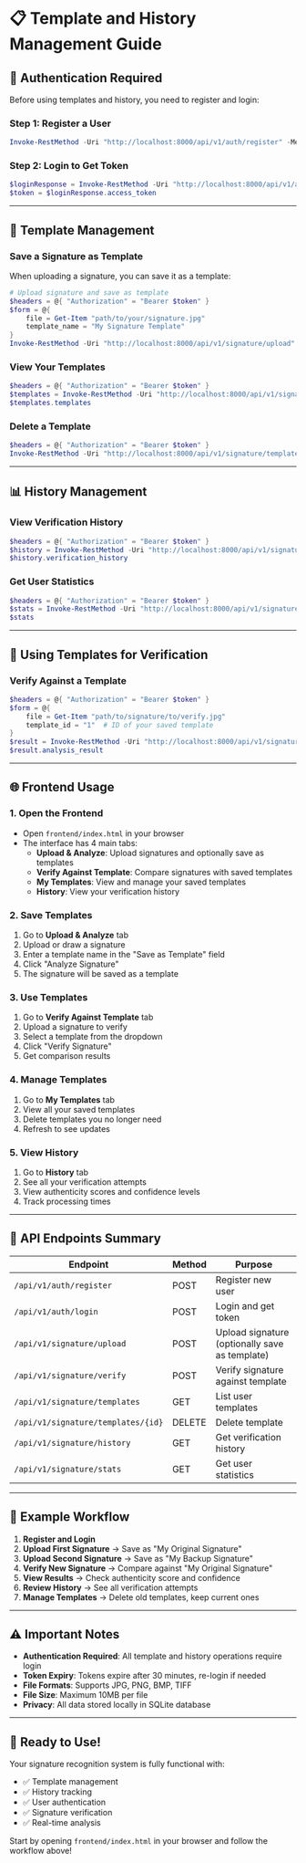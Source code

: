 # 📋 Template and History Management Guide

## 🔐 **Authentication Required**

Before using templates and history, you need to register and login:

### **Step 1: Register a User**
```powershell
Invoke-RestMethod -Uri "http://localhost:8000/api/v1/auth/register" -Method POST -ContentType "application/json" -Body '{"username": "yourusername", "email": "your@email.com", "password": "yourpassword", "full_name": "Your Name"}'
```

### **Step 2: Login to Get Token**
```powershell
$loginResponse = Invoke-RestMethod -Uri "http://localhost:8000/api/v1/auth/login" -Method POST -ContentType "application/x-www-form-urlencoded" -Body "username=yourusername&password=yourpassword"
$token = $loginResponse.access_token
```

---

## 📁 **Template Management**

### **Save a Signature as Template**

When uploading a signature, you can save it as a template:

```powershell
# Upload signature and save as template
$headers = @{ "Authorization" = "Bearer $token" }
$form = @{
    file = Get-Item "path/to/your/signature.jpg"
    template_name = "My Signature Template"
}
Invoke-RestMethod -Uri "http://localhost:8000/api/v1/signature/upload" -Method POST -Headers $headers -Form $form
```

### **View Your Templates**

```powershell
$headers = @{ "Authorization" = "Bearer $token" }
$templates = Invoke-RestMethod -Uri "http://localhost:8000/api/v1/signature/templates" -Method GET -Headers $headers
$templates.templates
```

### **Delete a Template**

```powershell
$headers = @{ "Authorization" = "Bearer $token" }
Invoke-RestMethod -Uri "http://localhost:8000/api/v1/signature/templates/1" -Method DELETE -Headers $headers
```

---

## 📊 **History Management**

### **View Verification History**

```powershell
$headers = @{ "Authorization" = "Bearer $token" }
$history = Invoke-RestMethod -Uri "http://localhost:8000/api/v1/signature/history?limit=20" -Method GET -Headers $headers
$history.verification_history
```

### **Get User Statistics**

```powershell
$headers = @{ "Authorization" = "Bearer $token" }
$stats = Invoke-RestMethod -Uri "http://localhost:8000/api/v1/signature/stats" -Method GET -Headers $headers
$stats
```

---

## 🎯 **Using Templates for Verification**

### **Verify Against a Template**

```powershell
$headers = @{ "Authorization" = "Bearer $token" }
$form = @{
    file = Get-Item "path/to/signature/to/verify.jpg"
    template_id = "1"  # ID of your saved template
}
$result = Invoke-RestMethod -Uri "http://localhost:8000/api/v1/signature/verify" -Method POST -Headers $headers -Form $form
$result.analysis_result
```

---

## 🌐 **Frontend Usage**

### **1. Open the Frontend**
- Open `frontend/index.html` in your browser
- The interface has 4 main tabs:
  - **Upload & Analyze**: Upload signatures and optionally save as templates
  - **Verify Against Template**: Compare signatures with saved templates
  - **My Templates**: View and manage your saved templates
  - **History**: View your verification history

### **2. Save Templates**
1. Go to **Upload & Analyze** tab
2. Upload or draw a signature
3. Enter a template name in the "Save as Template" field
4. Click "Analyze Signature"
5. The signature will be saved as a template

### **3. Use Templates**
1. Go to **Verify Against Template** tab
2. Upload a signature to verify
3. Select a template from the dropdown
4. Click "Verify Signature"
5. Get comparison results

### **4. Manage Templates**
1. Go to **My Templates** tab
2. View all your saved templates
3. Delete templates you no longer need
4. Refresh to see updates

### **5. View History**
1. Go to **History** tab
2. See all your verification attempts
3. View authenticity scores and confidence levels
4. Track processing times

---

## 🔧 **API Endpoints Summary**

| Endpoint | Method | Purpose |
|----------|--------|---------|
| `/api/v1/auth/register` | POST | Register new user |
| `/api/v1/auth/login` | POST | Login and get token |
| `/api/v1/signature/upload` | POST | Upload signature (optionally save as template) |
| `/api/v1/signature/verify` | POST | Verify signature against template |
| `/api/v1/signature/templates` | GET | List user templates |
| `/api/v1/signature/templates/{id}` | DELETE | Delete template |
| `/api/v1/signature/history` | GET | Get verification history |
| `/api/v1/signature/stats` | GET | Get user statistics |

---

## 📝 **Example Workflow**

1. **Register and Login**
2. **Upload First Signature** → Save as "My Original Signature"
3. **Upload Second Signature** → Save as "My Backup Signature"
4. **Verify New Signature** → Compare against "My Original Signature"
5. **View Results** → Check authenticity score and confidence
6. **Review History** → See all verification attempts
7. **Manage Templates** → Delete old templates, keep current ones

---

## ⚠️ **Important Notes**

- **Authentication Required**: All template and history operations require login
- **Token Expiry**: Tokens expire after 30 minutes, re-login if needed
- **File Formats**: Supports JPG, PNG, BMP, TIFF
- **File Size**: Maximum 10MB per file
- **Privacy**: All data stored locally in SQLite database

---

## 🎉 **Ready to Use!**

Your signature recognition system is fully functional with:
- ✅ Template management
- ✅ History tracking
- ✅ User authentication
- ✅ Signature verification
- ✅ Real-time analysis

Start by opening `frontend/index.html` in your browser and follow the workflow above!
